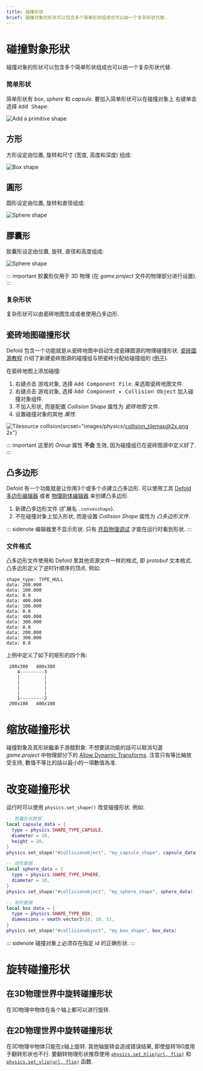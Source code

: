 ```yaml
---
title: 碰撞形状
brief: 碰撞对象的形状可以包含多个简单形状组成也可以由一个复杂形状代替.
---
```


# 碰撞對象形狀

碰撞对象的形状可以包含多个简单形状组成也可以由一个复杂形状代替.

### 简单形状
简单形状有 *box*, *sphere* 和 *capsule*. 要加入简单形状可以在碰撞对象上 <kbd>右键单击</kbd> 选择 <kbd>Add Shape</kbd>:

![Add a primitive shape](images/physics/add_shape.png)

## 方形
方形设定由位置, 旋转和尺寸 (宽度, 高度和深度) 组成:

![Box shape](images/physics/box.png)

## 圓形
圆形设定由位置, 旋转和直径组成:

![Sphere shape](images/physics/sphere.png)

## 膠囊形
胶囊形设定由位置, 旋转, 直径和高度组成:

![Sphere shape](images/physics/capsule.png)

::: important
胶囊形仅用于 3D 物理 (在 *game.project* 文件的物理部分进行设置).
:::

### 复杂形状
复杂形状可以由瓷砖地图生成或者使用凸多边形.

## 瓷砖地图碰撞形状
Defold 包含一个功能就是从瓷砖地图中自动生成瓷磚圖源的物理碰撞形状. [瓷砖圖源教程](/manuals/tilesource/#tile-source-collision-shapes) 介绍了新建瓷砖图源的碰撞组与把瓷砖分配给碰撞组的 ([例子](/examples/tilemap/collisions/)).

在瓷砖地图上添加碰撞:

1. <kbd>右键点击</kbd> 游戏对象, 选择 <kbd>Add Component File</kbd>. 来选取瓷砖地图文件.
2. <kbd>右键点击</kbd> 游戏对象, 选择 <kbd>Add Component ▸ Collision Object</kbd> 加入碰撞对象组件.
3. 不加入形状, 而是配置 *Collision Shape* 属性为 *瓷砖地图* 文件.
4. 设置碰撞对象的其他 *属性*.

![Tilesource collision](images/physics/collision_tilemap.png){srcset="images/physics/collision_tilemap@2x.png 2x"}

::: important
这里的 *Group* 属性 **不会** 生效, 因为碰撞组已在瓷砖图源中定义好了.
:::

## 凸多边形
Defold 有一个功能就是让你用3个或多个点建立凸多边形. 可以使用工具 [Defold 多边形编辑器](https://rossgrams.itch.io/defold-polygon-editor) 或者 [物理刚体编辑器](https://selimanac.github.io/physics-body-editor/) 来创建凸多边形.

1. 新建凸多边形文件 (扩展名 `.convexshape`).
2. 不在碰撞对象上加入形状, 而是设置 *Collision Shape* 属性为 *凸多边形文件*.

::: sidenote
编辑器里不显示形状. 只有 [开启物理调试](/manuals/debugging-game-logic/#物理引擎调试) 才能在运行时看到形状.
:::

### 文件格式
凸多边形文件使用和 Defold 里其他资源文件一样的格式, 即 protobuf 文本格式. 凸多边形定义了逆时针顺序的顶点. 例如:

```
shape_type: TYPE_HULL
data: 200.000
data: 100.000
data: 0.0
data: 400.000
data: 100.000
data: 0.0
data: 400.000
data: 300.000
data: 0.0
data: 200.000
data: 300.000
data: 0.0
```

上例中定义了如下的矩形的四个角:

```
 200x300   400x300
    4---------3
    |         |
    |         |
    |         |
    |         |
    1---------2
 200x100   400x100
```

# 缩放碰撞形状
碰撞對象及其形狀繼承于游戲對象. 不想要該功能的話可以取消勾選 *game.project* 中物理部分下的 [Allow Dynamic Transforms](/manuals/project-settings/#allow-dynamic-transforms). 注意只有等比縮放受支持, 數值不等比的話以最小的一項數值為准.


# 改变碰撞形状
运行时可以使用 `physics.set_shape()` 改变碰撞形状. 例如:

```lua
-- 胶囊形状数据
local capsule_data = {
  type = physics.SHAPE_TYPE_CAPSULE,
  diameter = 10,
  height = 20,
}
physics.set_shape("#collisionobject", "my_capsule_shape", capsule_data)

-- 球形数据
local sphere_data = {
  type = physics.SHAPE_TYPE_SPHERE,
  diameter = 10,
}
physics.set_shape("#collisionobject", "my_sphere_shape", sphere_data)

-- 矩形数据
local box_data = {
  type = physics.SHAPE_TYPE_BOX,
  dimensions = vmath.vector3(10, 10, 5),
}
physics.set_shape("#collisionobject", "my_box_shape", box_data)
```

::: sidenote
碰撞对象上必须存在指定 id 的正确形状.
:::


# 旋转碰撞形状

## 在3D物理世界中旋转碰撞形状
在3D物理中物体在各个轴上都可以进行旋转.


## 在2D物理世界中旋转碰撞形状
在3D物理中物体只能在z轴上旋转. 其他轴旋转会造成错误结果, 即使旋转180度用于翻转形状也不行. 要翻转物理形状推荐使用 [`physics.set_hlip(url, flip)`](/ref/stable/physics/?#physics.set_hflip:url-flip) 和 [`physics.set_vlip(url, flip)`](/ref/stable/physics/?#physics.set_vflip:url-flip) 函数.
